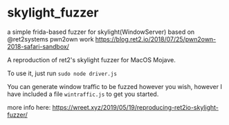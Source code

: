 # skylight_fuzzer
a simple frida-based fuzzer for skylight(WindowServer) based on @ret2systems pwn2own work https://blog.ret2.io/2018/07/25/pwn2own-2018-safari-sandbox/

A reproduction of ret2's skylight fuzzer for MacOS Mojave.

To use it, just run `sudo node driver.js`

You can generate window traffic to be fuzzed however you wish, however I have included a file `wintraffic.js` to get you started. 

more info here: https://wreet.xyz/2019/05/19/reproducing-ret2io-skylight-fuzzer/
